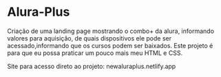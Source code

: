 # Alura-Plus

Criação de uma landing page mostrando o combo+ da alura, informando valores para aquisição, de quais dispositivos ele pode ser acessado,informando que os cursos podem ser baixados.
Este projeto é para que eu possa praticar um pouco mais meu HTML e CSS.

Site para acesso direto ao projeto: newaluraplus.netlify.app
